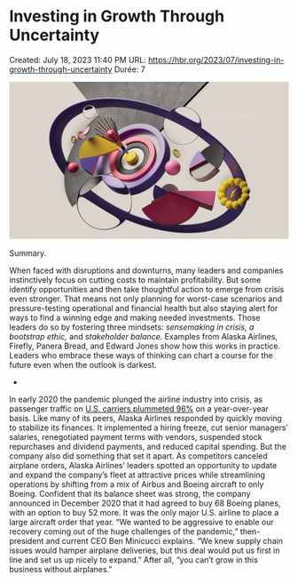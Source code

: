 # Investing in Growth Through Uncertainty

Created: July 18, 2023 11:40 PM
URL: https://hbr.org/2023/07/investing-in-growth-through-uncertainty
Durée: 7

![Investing%20in%20Growth%20Through%20Uncertainty%20fdf8edab45994a52862afa498de3e570/S23041_PLASTICBIONIC.jpg](Investing%20in%20Growth%20Through%20Uncertainty%20fdf8edab45994a52862afa498de3e570/S23041_PLASTICBIONIC.jpg)

Summary.

When faced with disruptions and downturns, many leaders and companies instinctively focus on cutting costs to maintain profitability. But some identify opportunities and then take thoughtful action to emerge from crisis even stronger. That means not only planning for worst-case scenarios and pressure-testing operational and financial health but also staying alert for ways to find a winning edge and making needed investments. Those leaders do so by fostering three mindsets: *sensemaking in crisis, a bootstrap ethic,* and *stakeholder balance.* Examples from Alaska Airlines, Firefly, Panera Bread, and Edward Jones show how this works in practice. Leaders who embrace these ways of thinking can chart a course for the future even when the outlook is darkest.

- *[](https://hbr.org/product/investing-in-growth-through-uncertainty/S23041-PDF-ENG)*

In early 2020 the pandemic plunged the airline industry into crisis, as passenger traffic on [U.S. carriers plummeted 96%](https://www.gao.gov/products/gao-22-104429#:~:text=The%20COVID%2D19%20pandemic%20had,shops%2C%20and%20the%20supply%20chain) on a year-over-year basis. Like many of its peers, Alaska Airlines responded by quickly moving to stabilize its finances. It implemented a hiring freeze, cut senior managers’ salaries, renegotiated payment terms with vendors, suspended stock repurchases and dividend payments, and reduced capital spending. But the company also did something that set it apart. As competitors canceled airplane orders, Alaska Airlines’ leaders spotted an opportunity to update and expand the company’s fleet at attractive prices while streamlining operations by shifting from a mix of Airbus and Boeing aircraft to only Boeing. Confident that its balance sheet was strong, the company announced in December 2020 that it had agreed to buy 68 Boeing planes, with an option to buy 52 more. It was the only major U.S. airline to place a large aircraft order that year. “We wanted to be aggressive to enable our recovery coming out of the huge challenges of the pandemic,” then-president and current CEO Ben Minicucci explains. “We knew supply chain issues would hamper airplane deliveries, but this deal would put us first in line and set us up nicely to expand.” After all, “you can’t grow in this business without airplanes.”